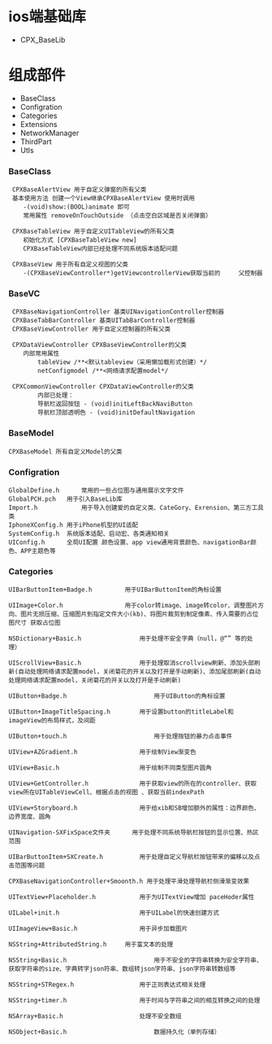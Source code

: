# ios端基础库
* CPX_BaseLib
  
# 组成部件
* BaseClass  
* Configration  
* Categories  
* Extensions  
* NetworkManager
* ThirdPart
* Utls

### BaseClass  
	 CPXBaseAlertView 用于自定义弹窗的所有父类
	 基本使用方法 创建一个View继承CPXBaseAlertView 使用时调用
	 	-(void)show:(BOOL)animate 即可
	 	常用属性 removeOnTouchOutside （点击空白区域是否关闭弹窗）
	 
	 CPXBaseTableView 用于自定义UITableView的所有父类
	 	初始化方式 [CPXBaseTableView new]
	 	CPXBaseTableView内部已经处理不同系统版本适配问题
	 
	 CPXBaseView 用于所有自定义视图的父类
	 	-(CPXBaseViewController*)getViewcontrollerView获取当前的		父控制器
	
### BaseVC 
	 CPXBaseNavigationController 基类UINavigationController控制器
	 CPXBaseTabBarController 基类UITabBarController控制器
	 CPXBaseViewController 用于自定义控制器的所有父类
	 
 	 CPXDataViewController CPXBaseViewController的父类
 	 	内部常用属性
 	 		tableView /**<默认tableview（采用懒加载形式创建）*/
 	 		netConfigmodel /**<网络请求配置model*/
 	 		
 	 CPXCommonViewController CPXDataViewController的父类
 	 		内部已处理：
 	 		导航栏返回按钮 - (void)initLeftBackNaviButton
 	 		导航栏顶部透明色 - (void)initDefaultNavigation
 	 		
### BaseModel
	CPXBaseModel 所有自定义Model的父类
	
### Configration
	GlobalDefine.h  	常用的一些占位图与通用展示文字文件
	GlobalPCH.pch 	用于引入BaseLib库
	Import.h			用于导入创建爱的自定义类、CateGory、Exrension、第三方工具类
	IphoneXConfig.h	用于iPhone机型的UI适配
	SystemConfig.h	系统版本适配、启动宏、各类通知相关
	UIConfig.h		全局UI配置 颜色设置、app view通用背景颜色、navigationBar颜色、APP主题色等
	
### Categories
	UIBarButtonItem+Badge.h 		用于UIBarButtonItem的角标设置
	
	UIImage+Color.h					用于color转image、image转color、调整图片方向、图片无损压缩、压缩图片到指定文件大小(kb)、将图片裁剪到制定像素、传入需要的占位图尺寸 获取占位图

	NSDictionary+Basic.h				用于处理不安全字典（null，@“” 等的处理）

	UIScrollView+Basic.h				用于处理取消scrollview刷新、添加头部刷新(自动处理网络请求配置model，关闭菊花的开关以及打开是手动刷新)、添加尾部刷新(自动处理网络请求配置model，关闭菊花的开关以及打开是手动刷新)

	UIButton+Badge.h						用于UIButton的角标设置

	UIButton+ImageTitleSpacing.h		用于设置button的titleLabel和imageView的布局样式，及间距

	UIButton+touch.h						用于处理按钮的暴力点击事件

	UIView+AZGradient.h					用于绘制View渐变色

	UIView+Basic.h						用于绘制不同类型图片圆角

	UIView+GetController.h				用于获取view的所在的controller、获取view所在UITableViewCell、根据点击的视图 、获取当前indexPath

	UIView+Storyboard.h					用于给xib和SB增加额外的属性：边界颜色、边界宽度、圆角

	UINavigation-SXFixSpace文件夹  	用于处理不同系统导航栏按钮的显示位置、热区范围

	UIBarButtonItem+SXCreate.h			用于处理自定义导航栏按钮带来的偏移以及点击范围等问题

	CPXBaseNavigationController+Smoonth.h 用于处理平滑处理导航栏侧滑渐变效果

	UITextView+Placeholder.h			用于为UITextView增加 paceHoder属性

	UILabel+init.h						用于UILabel的快速创建方式

	UIImageView+Basic.h					用于异步加载图片

	NSString+AttributedString.h		用于富文本的处理

	NSString+Basic.h						用于不安全的字符串转换为安全字符串、获取字符串的size、字典转字json符串、数组转json字符串、json字符串转数组等

	NSString+STRegex.h					用于正则表达式相关处理

	NSString+timer.h 					用于时间与字符串之间的相互转换之间的处理

	NSArray+Basic.h						处理不安全数组

	NSObject+Basic.h						数据持久化（单列存储）
	

	 
	 